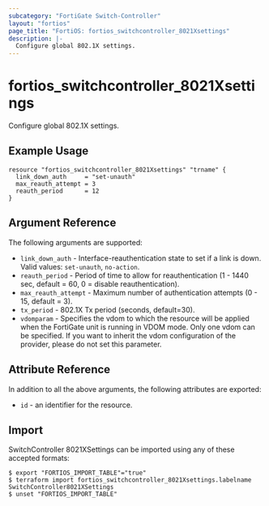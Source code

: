 ```yaml
---
subcategory: "FortiGate Switch-Controller"
layout: "fortios"
page_title: "FortiOS: fortios_switchcontroller_8021Xsettings"
description: |-
  Configure global 802.1X settings.
---
```


# fortios_switchcontroller_8021Xsettings
Configure global 802.1X settings.

## Example Usage

```hcl
resource "fortios_switchcontroller_8021Xsettings" "trname" {
  link_down_auth     = "set-unauth"
  max_reauth_attempt = 3
  reauth_period      = 12
}
```

## Argument Reference

The following arguments are supported:

* `link_down_auth` - Interface-reauthentication state to set if a link is down. Valid values: `set-unauth`, `no-action`.
* `reauth_period` - Period of time to allow for reauthentication (1 - 1440 sec, default = 60, 0 = disable reauthentication).
* `max_reauth_attempt` - Maximum number of authentication attempts (0 - 15, default = 3).
* `tx_period` - 802.1X Tx period (seconds, default=30).
* `vdomparam` - Specifies the vdom to which the resource will be applied when the FortiGate unit is running in VDOM mode. Only one vdom can be specified. If you want to inherit the vdom configuration of the provider, please do not set this parameter.


## Attribute Reference

In addition to all the above arguments, the following attributes are exported:
* `id` - an identifier for the resource.

## Import

SwitchController 8021XSettings can be imported using any of these accepted formats:
```
$ export "FORTIOS_IMPORT_TABLE"="true"
$ terraform import fortios_switchcontroller_8021Xsettings.labelname SwitchController8021XSettings
$ unset "FORTIOS_IMPORT_TABLE"
```
